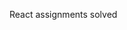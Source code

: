 React assignments solved 

<!-- import React, { Component } from 'react';

class StudentTable extends Component {
  constructor(props) {
    super(props);
    this.state = {
      students: [
        {
          name: "Jim",
          age: 20,
          subject: "Maths"
        },
        {
          name: "Kim",
          age: 30,
          subject: "Physics"
        },
        {
          name: "Rim",
          age: 25,
          subject: "Chemistry"
        },
        {
          name: "Sim",
          age: 20,
          subject: "Maths"
        }
      ]
    };
  }

  render() {
    const header = Object.keys(this.state.students[0]);
    return (
      <table>
        <thead>
          <tr>
            {header.map((key, index) => (
              <th key={index}>{key}</th>
            ))}
          </tr>
        </thead>
        <tbody>
          {this.state.students.map(student => (
            <tr key={student.name} style={student.age > 20 ? { backgroundColor: 'red' } : {}}>
              {header.map((key, index) => (
                <td key={index}>{student[key]}</td>
              ))}
            </tr>
          ))}
        </tbody>
      </table>
    );
  }
}

export default StudentTable; -->



 <!-- <tbody>
          {this.state.students.map(student => (
            <tr key={student.name} style={student.age > 20 ? { backgroundColor: 'red' } : {}}>
              <td>{student.name}</td>
              <td>{student.age}</td>
              <td>{student.subject}</td>
            </tr>
          ))}
        </tbody> -->